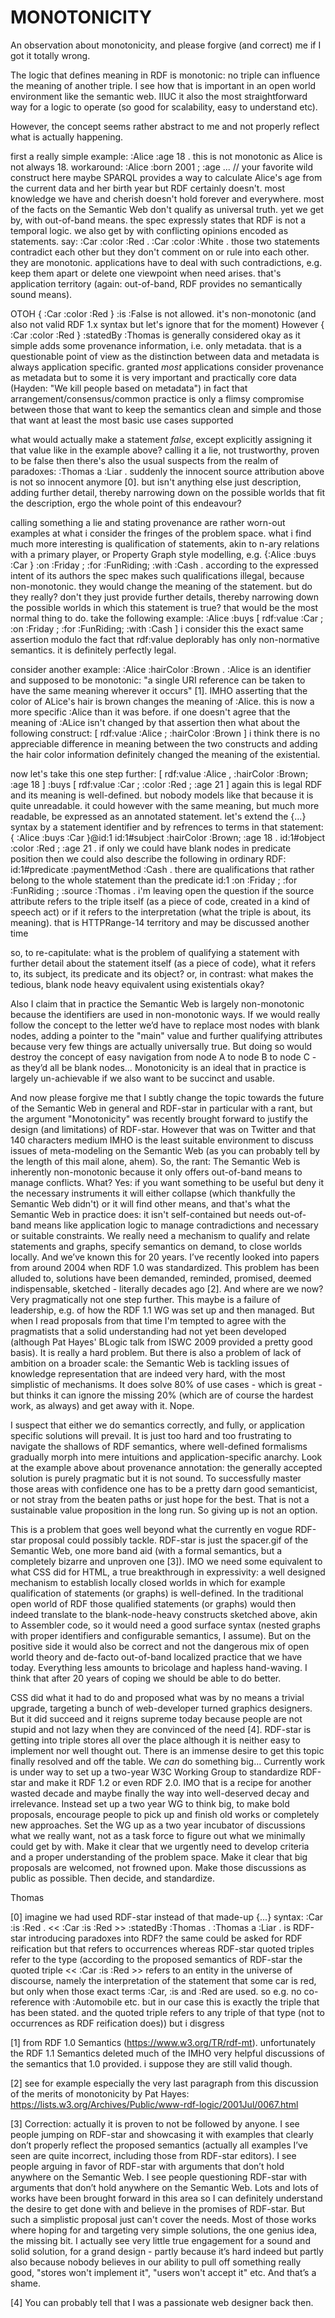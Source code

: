 # MONOTONICITY

An observation about monotonicity, and please forgive (and correct) me if I got it totally wrong. 

The logic that defines meaning in RDF is monotonic: no triple can influence the meaning of another triple. I see how that is important in an open world environment like the semantic web. IIUC it also the most straightforward way for a logic to operate (so good for scalability, easy to understand etc). 

However, the concept seems rather abstract to me and not properly reflect what is actually happening.

first a really simple example:
    :Alice :age 18 .
this is not monotonic as Alice is not always 18. workaround: 
    :Alice :born 2001 ;
           :age ... // your favorite wild construct here
maybe SPARQL provides a way to calculate Alice's age from the current data and her birth year but RDF certainly doesn't. most knowledge we have and cherish doesn't hold forever and everywhere. most of the facts on the Semantic Web don't qualify as universal truth. yet we get by, with out-of-band means. the spec expressly states that RDF is not a temporal logic. 
we also get by with conflicting opinions encoded as statements. say:
    :Car :color :Red .
    :Car :color :White .
those two statements contradict each other but they don't comment on or rule into each other. they are monotonic. applications have to deal with such contradictions, e.g. keep them apart or delete one viewpoint when need arises. that's application territory (again: out-of-band, RDF provides no semantically sound means).


OTOH
    { :Car :color :Red } :is :False
is not allowed. it's non-monotonic 
(and also not valid RDF 1.x syntax but let's ignore that for the moment)
However
    { :Car :color :Red } :statedBy :Thomas
is generally considered okay as it simple adds some provenance information, i.e. only metadata.
that is a questionable point of view as the distinction between data and metadata is always application specific. granted _most_ applications consider provenance as metadata but to some it is very important and practically core data (Hayden: "We kill people based on metadata")
in fact that arrangement/consensus/common practice is only a flimsy compromise between those that want to keep the semantics clean and simple and those that want at least the most basic use cases supported

what would actually make a statement _false_, except explicitly assigning it that value like in the example above? calling it a lie, not trustworthy, proven to be false
then there's also the usual suspects from the realm of paradoxes:
    :Thomas a :Liar .
suddenly the innocent source attribution above is not so innocent anymore [0]. 
but isn't anything else just description, adding further detail, thereby narrowing down on the possible worlds that fit the description, ergo the whole point of this endeavour? 


calling something a lie and stating provenance are rather worn-out examples at what i consider the fringes of the problem space. what i find much more interesting is qualification of statements, akin to n-ary relations with a primary player, or Property Graph style modelling, e.g.
    {:Alice :buys :Car } :on :Friday ; 
                         :for :FunRiding;
                         :with :Cash .
according to the expressed intent of its authors the spec makes such qualifications illegal, because non-monotonic. they would change the meaning of the statement. but do they really? don't they just provide further details, thereby narrowing down the possible worlds in which this statement is true? that would be the most normal thing to do. take the following example:
    :Alice :buys [ 
                    rdf:value :Car ;
                    :on :Friday ; 
                    :for :FunRiding;
                    :with :Cash
                ]
i consider this the exact same assertion modulo the fact that rdf:value deplorably has only non-normative semantics. it is definitely perfectly legal.

consider another example:
    :Alice :hairColor :Brown .
:Alice is an identifier and supposed to be monotonic: "a single URI reference can be taken to have the same meaning wherever it occurs" [1]. IMHO asserting that the color of ALice's hair is brown changes the meaning of :Alice. this is now a more specific :Alice than it was before. if one doesn't agree that the meaning of :ALice isn't changed by that assertion then what about the following construct:
    [ rdf:value :Alice ; :hairColor :Brown ]
i think there is no appreciable difference in meaning between the two constructs and adding the hair color information definitely changed the meaning of the existential.

now let's take this one step further:
    [ rdf:value :Alice , :hairColor :Brown; :age 18 ]
        :buys [ rdf:value :Car ; :color :Red ; :age 21 ]
again this is legal RDF and its meaning is well-defined. but nobody models like that because it is quite unreadable. it could however with the same meaning, but much more readable, be expressed as an annotated statement. let's extend the {...} syntax by a statement identifier and by refrences to terms in that statement:
    { :Alice :buys :Car }@id:1
    id:1#subject :hairColor :Brown; :age 18 .
    id:1#object :color :Red ; :age 21 .
if only we could have blank nodes in predicate position then we could also describe the following in ordinary RDF:
    id:1#predicate :paymentMethod :Cash . 
there are qualifications that rather belong to the whole statement than the predicate
    id:1 :on :Friday ; 
         :for :FunRiding ;
         :source :Thomas .
i'm leaving open the question if the source attribute refers to the triple itself (as a piece of code, created in a kind of speech act) or if it refers to the interpretation (what the triple is about, its meaning). that is HTTPRange-14 territory and may be discussed another time
         

so, to re-capitulate: what is the problem of qualifying a statement with further detail about the statement itself (as a piece of code), what it refers to, its subject, its predicate and its object?
or, in contrast: what makes the tedious, blank node heavy equivalent using existentials okay?

Also I claim that in practice the Semantic Web is largely non-monotonic because the identifiers are used in non-monotonic ways. If we would really follow the concept to the letter we’d have to replace most nodes with blank nodes, adding a pointer to the "main" value and further qualifying attributes because very few things are actually universally true. But doing so would destroy the concept of easy navigation from node A to node B to node C - as they’d all be blank nodes… Monotonicity is an ideal that in practice is largely un-achievable if we also want to be succinct and usable.


And now please forgive me that I subtly change the topic towards the future of the Semantic Web in general and RDF-star in particular with a rant, but the argument "Monotonicity" was recently brought forward to justify the design (and limitations) of RDF-star. However that was on Twitter and that 140 characters medium IMHO is the least suitable environment to discuss issues of meta-modeling on the Semantic Web (as you can probably tell by the length of this mail alone, ahem). So, the rant:
The Semantic Web is inherently non-monotonic because it only offers out-of-band means to manage conflicts. What? Yes: if you want something to be useful but deny it the necessary instruments it will either collapse (which thankfully the Semantic Web didn't) or it will find other means, and that's what the Semantic Web in practice does: it isn't self-contained but needs out-of-band means like application logic to manage contradictions and necessary or suitable constraints. 
We really need a mechanism to qualify and relate statements and graphs, specify semantics on demand, to close worlds locally. And we’ve known this for 20 years. I’ve recently looked into papers from around 2004 when RDF 1.0 was standardized. This problem has been alluded to, solutions have been demanded, reminded, promised, deemed indispensable, sketched - literally decades ago [2]. And where are we now? Very pragmatically not one step further. This maybe is a failure of leadership, e.g. of how the RDF 1.1 WG was set up and then managed. But when I read proposals from that time I'm tempted to agree with the pragmatists that a solid understanding had not yet been developed (although Pat Hayes' BLogic talk from ISWC 2009 provided a pretty good basis). It is really a hard problem. But there is also a problem of lack of ambition on a broader scale: the Semantic Web is tackling issues of knowledge representation that are indeed very hard, with the most simplistic of mechanisms. It does solve 80% of use cases - which is great - but thinks it can ignore the missing 20% (which are of course the hardest work, as always) and get away with it. Nope. 

I suspect that either we do semantics correctly, and fully, or application specific solutions will prevail. It is just too hard and too frustrating to navigate the shallows of RDF semantics, where well-defined formalisms gradually morph into mere intuitions and application-specific anarchy. Look at the example above about provenance annotation: the generally accepted solution is purely pragmatic but it is not sound. To successfully master those areas with confidence one has to be a pretty darn good semanticist, or not stray from the beaten paths or just hope for the best. That is not a sustainable value proposition in the long run. So giving up is not an option.

This is a problem that goes well beyond what the currently en vogue RDF-star proposal could possibly tackle. RDF-star is just the spacer.gif of the Semantic Web, one more band aid (with a formal semantics, but a completely bizarre and unproven one [3]). IMO we need some equivalent to what CSS did for HTML, a true breakthrough in expressivity: a well designed mechanism to establish locally closed worlds in which for example qualification of statements (or graphs) is well-defined. 
In the traditional open world of RDF those qualified statements (or graphs) would then indeed translate to the blank-node-heavy constructs sketched above, akin to Assembler code, so it would need a good surface syntax (nested graphs with proper identifiers and configurable semantics, I assume). But on the positive side it would also be correct and not the dangerous mix of open world theory and de-facto out-of-band localized practice that we have today. Everything less amounts to bricolage and hapless hand-waving. I think that after 20 years of coping we should be able to do better. 

CSS did what it had to do and proposed what was by no means a trivial upgrade, targeting a bunch of web-developer turned graphics designers. But it did succeed and it reigns supreme today because people are not stupid and not lazy when they are convinced of the need [4]. RDF-star is getting into triple stores all over the place although it is neither easy to implement nor well thought out. There is an immense desire to get this topic finally resolved and off the table. We _can_ do something big… Currently work is under way to set up a two-year W3C Working Group to standardize RDF-star and make it RDF 1.2 or even RDF 2.0. IMO that is a recipe for another wasted decade and maybe finally the way into well-deserved decay and irrelevance. Instead set up a two year WG to think big, to make bold proposals, encourage people to pick up and finish old works or completely new approaches. Set the WG up as a two year incubator of discussions what we really want, not as a task force to figure out what we minimally could get by with. Make it clear that we urgently need to develop criteria and a proper understanding of the problem space. Make it clear that big proposals are welcomed, not frowned upon. Make those discussions as public as possible. Then decide, and standardize.


Thomas







[0] imagine we had used RDF-star instead of that made-up {...} syntax:
    :Car :is :Red .
    << :Car :is :Red >> :statedBy :Thomas .
    :Thomas a :Liar .
is RDF-star introducing paradoxes into RDF?
the same could be asked for RDF reification but that refers to occurrences whereas RDF-star quoted triples refer to the type
(according to the proposed semantics of RDF-star the quoted triple << :Car :is :Red >> refers to an entity in the universe of discourse, namely the interpretation of the statement that some car is red, but only when those exact terms :Car, :is and :Red are used. so e.g. no co-reference with :Automobile etc. but in our case this is exactly the triple that has been stated. and the quoted triple refers to any triple of that type (not to occurrences as RDF reification does)) 
but i disgress

[1] from RDF 1.0 Semantics (https://www.w3.org/TR/rdf-mt). unfortunately the RDF 1.1 Semantics deleted much of the IMHO very helpful discussions of the semantics that 1.0 provided. i suppose they are still valid though.

[2] see for example especially the very last paragraph from this discussion of the merits of monotonicity by Pat Hayes: https://lists.w3.org/Archives/Public/www-rdf-logic/2001Jul/0067.html

[3] Correction: actually it is proven to not be followed by anyone. I see people jumping on RDF-star and showcasing it with examples that clearly don’t properly reflect the proposed semantics (actually all examples I’ve seen are quite incorrect, including those from RDF-star editors). I see people arguing in favor of RDF-star with arguments that don’t hold anywhere on the Semantic Web. I see people questioning RDF-star with arguments that don’t hold anywhere on the Semantic Web. Lots and lots of works have been brought forward in this area so I can definitely understand the desire to get done with and believe in the promises of RDF-star. But such a simplistic proposal just can't cover the needs. Most of those works where hoping for and targeting very simple solutions, the one genius idea, the missing bit. I actually see very little true engagement for a sound and solid solution, for a grand design - partly because it’s hard indeed but partly also because nobody believes in our ability to pull off something really good, "stores won't implement it", "users won't accept it" etc. And that’s a shame. 

[4] You can probably tell that I was a passionate web designer back then.


